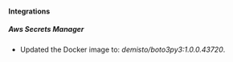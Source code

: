 #### Integrations
##### Aws Secrets Manager
- Updated the Docker image to: *demisto/boto3py3:1.0.0.43720*.
